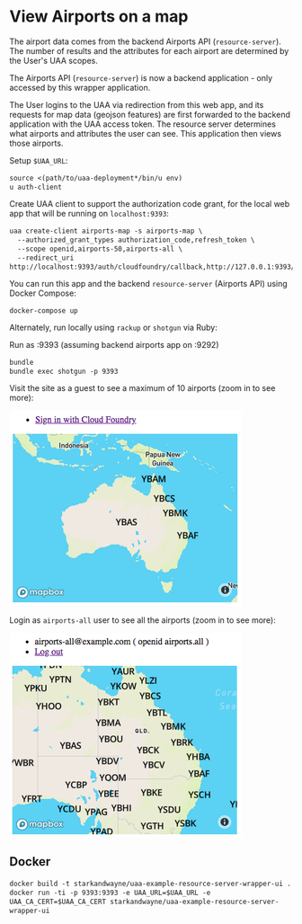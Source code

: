 # View Airports on a map

The airport data comes from the backend Airports API (`resource-server`). The number of results and the attributes for each airport are determined by the User's UAA scopes.

The Airports API (`resource-server`) is now a backend application - only accessed by this wrapper application.

The User logins to the UAA via redirection from this web app, and its requests for map data (geojson features) are first forwarded to the backend application with the UAA access token. The resource server determines what airports and attributes the user can see. This application then views those airports.

Setup `$UAA_URL`:

```text
source <(path/to/uaa-deployment*/bin/u env)
u auth-client
```

Create UAA client to support the authorization code grant, for the local web app that will be running on `localhost:9393`:

```text
uaa create-client airports-map -s airports-map \
  --authorized_grant_types authorization_code,refresh_token \
  --scope openid,airports-50,airports-all \
  --redirect_uri http://localhost:9393/auth/cloudfoundry/callback,http://127.0.0.1:9393/auth/cloudfoundry/callback
```

You can run this app and the backend `resource-server` (Airports API) using Docker Compose:

```text
docker-compose up
```

Alternately, run locally using `rackup` or `shotgun` via Ruby:

Run as :9393 (assuming backend airports app on :9292)

```text
bundle
bundle exec shotgun -p 9393
```

Visit the site as a guest to see a maximum of 10 airports (zoom in to see more):

![airports-map-guest](airports-map-guest.png)

Login as `airports-all` user to see all the airports (zoom in to see more):

![airports-map-scope-all](airports-map-scope-all.png)

## Docker

```text
docker build -t starkandwayne/uaa-example-resource-server-wrapper-ui .
docker run -ti -p 9393:9393 -e UAA_URL=$UAA_URL -e UAA_CA_CERT=$UAA_CA_CERT starkandwayne/uaa-example-resource-server-wrapper-ui
```
